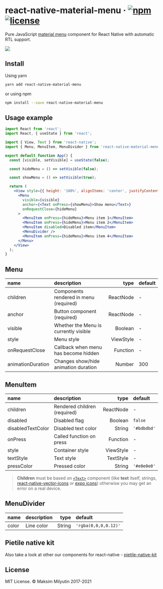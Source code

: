 # react-native-material-menu &middot; [![npm](https://img.shields.io/npm/v/react-native-material-menu.svg)](https://www.npmjs.com/package/react-native-material-menu) [![license](https://img.shields.io/npm/l/react-native-material-menu.svg)](https://github.com/mxck/react-native-material-menu/blob/master/LICENSE)

Pure JavaScript [material
menu](https://material.io/guidelines/components/menus.html) component for React
Native with automatic RTL support.

<img src="https://media.giphy.com/media/3ov9jUvQH4U82JGNRC/giphy.gif" />

## Install

Using yarn

```sh
yarn add react-native-material-menu
```

or using npm

```sh
npm install --save react-native-material-menu
```

## Usage example

```jsx
import React from 'react';
import React, { useState } from 'react';

import { View, Text } from 'react-native';
import { Menu, MenuItem, MenuDivider } from 'react-native-material-menu';

export default function App() {
  const [visible, setVisible] = useState(false);

  const hideMenu = () => setVisible(false);

  const showMenu = () => setVisible(true);

  return (
    <View style={{ height: '100%', alignItems: 'center', justifyContent: 'center' }}>
      <Menu
        visible={visible}
        anchor={<Text onPress={showMenu}>Show menu</Text>}
        onRequestClose={hideMenu}
      >
        <MenuItem onPress={hideMenu}>Menu item 1</MenuItem>
        <MenuItem onPress={hideMenu}>Menu item 2</MenuItem>
        <MenuItem disabled>Disabled item</MenuItem>
        <MenuDivider />
        <MenuItem onPress={hideMenu}>Menu item 4</MenuItem>
      </Menu>
    </View>
  );
}
```

## Menu

| name              | description                            |      type | default |
| :---------------- | :------------------------------------- | --------: | :------ |
| children          | Components rendered in menu (required) | ReactNode | -       |
| anchor            | Button component (required)            | ReactNode | -       |
| visible           | Whether the Menu is currently visible  |   Boolean | -       |
| style             | Menu style                             | ViewStyle | -       |
| onRequestClose    | Callback when menu has become hidden   |  Function | -       |
| animationDuration | Changes show/hide animation duration   |    Number | 300     |

## MenuItem

| name              | description                  |      type | default     |
| :---------------- | :--------------------------- | --------: | :---------- |
| children          | Rendered children (required) | ReactNode | -           |
| disabled          | Disabled flag                |   Boolean | `false`     |
| disabledTextColor | Disabled text color          |    String | `'#bdbdbd'` |
| onPress           | Called function on press     |  Function | -           |
| style             | Container style              | ViewStyle | -           |
| textStyle         | Text style                   | TextStyle | -           |
| pressColor        | Pressed color                |    String | `'#e0e0e0'` |

> **Children** must be based on [`<Text>`][text component] component (like **text** itself, strings, [react-native-vector-icons] or [expo icons]) otherwise you may get an error on a real device.

## MenuDivider

| name  | description |   type | default              |
| :---- | :---------- | -----: | :------------------- |
| color | Line color  | String | `'rgba(0,0,0,0.12)'` |

## Pietile native kit

Also take a look at other our components for react-native - [pietile-native-kit](https://github.com/pietile/pietile-native-kit)

## License

MIT License. © Maksim Milyutin 2017-2021

[text component]: https://facebook.github.io/react-native/docs/text.html
[react-native-vector-icons]: https://github.com/oblador/react-native-vector-icons
[expo icons]: https://docs.expo.io/versions/latest/guides/icons/
